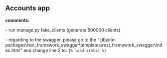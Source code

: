 <h2>Accounts app</h2>

<b>comments:</b>

<p>- run manage.py fake_clients (generate 500000 clients)</p>
<p>- regarding to the swagger, please go to the "Lib\site-packages\rest_framework_swagger\templates\rest_framework_swagger\index.html" and change line 2 to: <code>{% load static %}</code></p>
 
